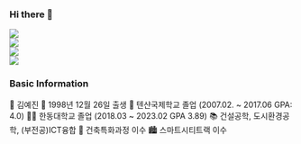 ### Hi there 👋

<a href="https://www.notion.so/About-Me-c1c42421ff1e4c0cae1f0dd59649e37d?pvs=4" target="_blank"><img src="https://img.shields.io/badge/Notion-000000?style=for-the-badge&logo=Notion&logoColor=white"/></a><br>
<a href="https://www.youtube.com/watch?v=DUV6YE9AAIE" target="_blank"><img src="https://img.shields.io/badge/Explanation_Video-FF0000?style=for-the-badge&logo=YouTube&logoColor=white"/></a><br>
<a href="https://www.youtube.com/watch?v=SqY8MXK_aIw" target="_blank"><img src="https://img.shields.io/badge/Demonstration_Video-FF0000?style=for-the-badge&logo=YouTube&logoColor=white"/></a><br>
<a href="https://youtu.be/SLMIAWHcuYE" target="_blank"><img src="https://img.shields.io/badge/Web_Demonstration-E34F26?style=for-the-badge&logo=HTML5&logoColor=white"/></a>

### Basic Information

💙 김예진 
👶  1998년 12월 26일 출생
🏫  텐샨국제학교 졸업 (2007.02. ~ 2017.06 GPA: 4.0)
👨‍🎓  한동대학교 졸업 (2018.03 ~ 2023.02 GPA 3.89)
📚  건설공학, 도시환경공학, (부전공)ICT융합
📐  건축특화과정 이수 
🏙️  스마트시티트랙 이수






<!--
**yejin-eva/yejin-eva** is a ✨ _special_ ✨ repository because its `README.md` (this file) appears on your GitHub profile.

Here are some ideas to get you started:

- 🔭 I’m currently working on ...
- 🌱 I’m currently learning ...
- 👯 I’m looking to collaborate on ...
- 🤔 I’m looking for help with ...
- 💬 Ask me about ...
- 📫 How to reach me: ...
- 😄 Pronouns: ...
- ⚡ Fun fact: ...
-->

